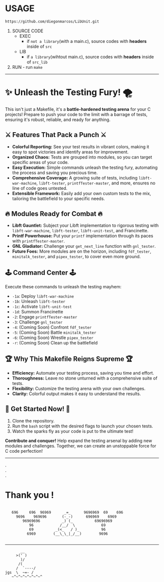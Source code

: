 # USAGE
``` bash
https://github.com/diegonmarcos/LibUnit.git
```
1. SOURCE CODE
	- EXEC
		- if `not a library`(with a main.c), source codes with **headers** inside of `src`  
	- LIB
		- if `a library`(wihtout main.c), source codes with **headers** inside of `src_lib`  
2. RUN
		- run `make`  

---

# ✨ Unleash the Testing Fury! 🌪️

This isn't just a Makefile, it's a **battle-hardened testing arena** for your C projects!  Prepare to push your code to the limit with a barrage of tests, ensuring it's robust, reliable, and ready for anything.

## ⚔️ Features That Pack a Punch ⚔️

* **Colorful Reporting:**  See your test results in vibrant colors, making it easy to spot victories and identify areas for improvement.
* **Organized Chaos:**  Tests are grouped into modules, so you can target specific areas of your code.
* **Easy Execution:**  Simple commands unleash the testing fury, automating the process and saving you precious time.
* **Comprehensive Coverage:**  A growing suite of tests, including `libft-war-machine`, `libft-tester`, `printfTester-master`, and more, ensures no line of code goes untested.
* **Extensible Framework:**  Easily add your own custom tests to the mix, tailoring the battlefield to your specific needs.

## 🔥 Modules Ready for Combat 🔥

* **Libft Gauntlet:**  Subject your Libft implementation to rigorous testing with `libft-war-machine`, `libft-tester`, `libft-unit-test`, and Francinette.
* **Printf Powerhouse:**  Put your `printf` implementation through its paces with `printfTester-master`.
* **GNL Gladiator:**  Challenge your `get_next_line` function with `gnl_tester`.
* **Future Foes:**  More modules are on the horizon, including `fdf_tester`, `minitalk_tester`, and `pipex_tester`, to cover even more ground.

## 🕹️ Command Center 🕹️

Execute these commands to unleash the testing mayhem:

* `-1a`:  Deploy `libft-war-machine`
* `-1b`:  Unleash `libft-tester`
* `-1c`:  Activate `libft-unit-test`
* `-1d`:  Summon Francinette
* `-2`:  Engage `printfTester-master`
* `-3`:  Challenge `gnl_tester`
* `-4`:  (Coming Soon)  Confront `fdf_tester`
* `-5`:  (Coming Soon)  Battle `minitalk_tester`
* `-6`:  (Coming Soon)  Wrestle `pipex_tester`
* `-r`:  (Coming Soon)  Clean up the battlefield

## 🏆 Why This Makefile Reigns Supreme 🏆

* **Efficiency:**  Automate your testing process, saving you time and effort.
* **Thoroughness:**  Leave no stone unturned with a comprehensive suite of tests.
* **Flexibility:**  Customize the testing arena with your own challenges.
* **Clarity:**  Colorful output makes it easy to understand the results.

## 🚀 Get Started Now! 🚀

1.  Clone the repository.
2.  Run the `bash` script with the desired flags to launch your chosen tests.
3.  Watch the sparks fly as your code is put to the ultimate test!

**Contribute and conquer!**  Help expand the testing arsenal by adding new modules and challenges. Together, we can create an unstoppable force for C code perfection!

  
---
.  
.  
.  

# Thank you !
  

``` 
							
   696     696  96969      _=_      9696969  69    696
     9696    969696       (-_-)      696969    6969
        96969696          _) (_          69696969
           96            /__/  \            69
           69          _(<_   / )_          96
          6969        (__\_\_|_/__)        9696


```

------------------------------------------------




```
       __  
     >(' )  
       )/  
      /(  
     /  `----/  
jgs  \  ~=- /  
   ~^~^~^~^~^~^~^
```